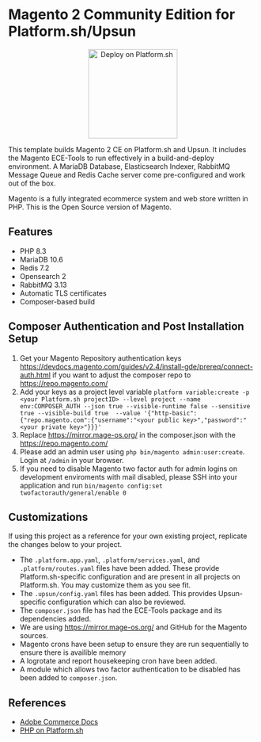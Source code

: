 # Magento 2 Community Edition for Platform.sh/Upsun

<p align="center">
<a href="https://console.platform.sh/projects/create-project?template=https://raw.githubusercontent.com/platformsh/template-builder/master/templates/magento2ce/.platform.template.yaml&utm_content=magento2ce&utm_source=github&utm_medium=button&utm_campaign=deploy_on_platform">
    <img src="https://platform.sh/images/deploy/lg-blue.svg" alt="Deploy on Platform.sh" width="180px" />
</a>
</p>

This template builds Magento 2 CE on Platform.sh and Upsun.  It includes the Magento ECE-Tools to run effectively in a build-and-deploy environment.  A MariaDB Database, Elasticsearch Indexer, RabbitMQ Message Queue and Redis Cache server come pre-configured and work out of the box. 

Magento is a fully integrated ecommerce system and web store written in PHP.  This is the Open Source version of Magento.

## Features

* PHP 8.3
* MariaDB 10.6
* Redis 7.2
* Opensearch 2
* RabbitMQ 3.13
* Automatic TLS certificates
* Composer-based build

## Composer Authentication and Post Installation Setup

1. Get your Magento Repository authentication keys https://devdocs.magento.com/guides/v2.4/install-gde/prereq/connect-auth.html if you want to adjust the composer repo to https://repo.magento.com/
2. Add your keys as a project level variable `platform variable:create -p <your Platform.sh projectID> --level project --name env:COMPOSER_AUTH --json true --visible-runtime false --sensitive true --visible-build true  --value '{"http-basic":{"repo.magento.com":{"username":"<your public key>","password":"<your private key>"}}}'`
3. Replace https://mirror.mage-os.org/ in the composer.json with the https://repo.magento.com/ 
4. Please add an admin user using `php bin/magento admin:user:create`.  Login at `/admin` in your browser. 
5. If you need to disable Magento two factor auth for admin logins on development enviroments with mail disabled, please SSH into your application and run `bin/magento config:set twofactorauth/general/enable 0` 

## Customizations

If using this project as a reference for your own existing project, replicate the changes below to your project.

* The `.platform.app.yaml`, `.platform/services.yaml`, and `.platform/routes.yaml` files have been added.  These provide Platform.sh-specific configuration and are present in all projects on Platform.sh.  You may customize them as you see fit.
* The `.upsun/config.yaml` files has been added. This provides Upsun-specific configuration which can also be reviewed.
* The `composer.json` file has had the ECE-Tools package and its dependencies added.
* We are using https://mirror.mage-os.org/ and GitHub for the Magento sources.
* Magento crons have been setup to ensure they are run sequentially to ensure there is availible memory
* A logrotate and report housekeeping cron have been added.
* A module which allows two factor authentication to be disabled has been added to `composer.json`.

## References

* [Adobe Commerce Docs](https://experienceleague.adobe.com/en/docs/commerce)
* [PHP on Platform.sh](https://docs.platform.sh/languages/php.html)
